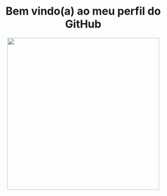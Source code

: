 <h1 align="center"><strong>
Bem vindo(a) ao meu perfil do GitHub <br>
</strong></h1> 

<div align="center" >    
   <img width="400em"  src="https://github-readme-stats.vercel.app/api/top-langs/?username=Ldragk&layout=compact&langs_count=7&theme=dark"/></a>
</div> 
                                                                                                                      

                                                                                                               
                                                                                                   
